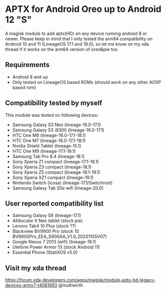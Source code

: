 # APTX for Android Oreo up to Android 12 "S"

A magisk module to add aptx(HD) on any device running android 8 or newer. Please keep in mind that I only tested the arm64 compatibility on Android 10 and 11 (LineageOS 17.1 and 18.0), so let me know on my xda thread if it works on the arm64 version of oreo&pie too.

## Requirements
- Android 8 and up
- Only tested on LineageOS based ROMs (should work on any other AOSP based rom)

## Compatibility tested by myself
This module was tested on following devices:
- Samsung Galaxy S3 Neo (lineage-16.0-17.1)
- Samsung Galaxy S3 i9300 (lineage-16.0-17.1)
- HTC One M8  (lineage-16.0-17.1-18.1)
- HTC One M7  (lineage-16.0-17.1-18.1)
- Nvidia Shield Tablet  (lineage-15.1)
- HTC One M9  (lineage-17.1-19.1)
- Samsung Tab Pro 8.4 (lineage-18.1)
- Sony Xperia Z1 compact (lineage-17.1-18.1)
- Sony Xperia Z3 compact (lineage-18.1)
- Sony Xperia Z5 compact (lineage-18.1-19.1)
- Sony Xperia XZ1 compact (lineage-19.1)
- Nintendo Switch (icosa) (lineage-17.1/Switchroot)
- Samsung Galaxy Tab S5e wifi (lineage-20.0)

## User reported compatibility list
- Samsung Galaxy S6 (lineage-17.1)
- Alldocube X Neo tablet (stock pie)
- Lenovo Tab4 10 Plus (stock ??)
- Blackview BV9900 Pro (stock 10 BV9900Pro_EEA_S900AA_V1.0_20201105V07)
- Google Nexus 7 2013 (wifi) (lineage-18.1)
- Ulefone Power Armor 13 (stock Android 11)
- Essential Phone (StatiXOS v5.0)

## Visit my xda thread
https://forum.xda-developers.com/apps/magisk/module-aptx-hd-legacy-devices-armv7-t4081693
@multiwirth
